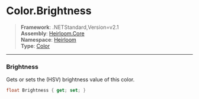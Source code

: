# Color.Brightness

> **Framework**: .NETStandard,Version=v2.1  
> **Assembly**: [Heirloom.Core][0]  
> **Namespace**: [Heirloom][0]  
> **Type**: [Color][1]

--------------------------------------------------------------------------------

### Brightness

Gets or sets the (HSV) brightness value of this color.

```cs
float Brightness { get; set; }
```

[0]: ../Heirloom.Core.md
[1]: Heirloom.Color.md
